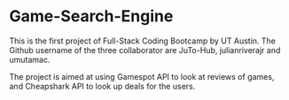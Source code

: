 # Game-Search-Engine

This is the first project of Full-Stack Coding Bootcamp by UT Austin. The Github username of the three collaborator are JuTo-Hub, julianriverajr and umutamac.

The project is aimed at using Gamespot API to look at reviews of games, and Cheapshark API to look up deals for the users. 